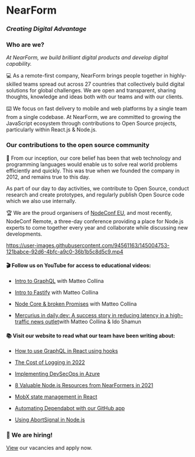 # NearForm
### *Creating Digital Advantage* 

### Who are we? 

*At NearForm, we build brilliant digital products and develop digital capability.*

:computer: As a remote-first company, NearForm brings people together in highly-skilled teams spread out across 27 countries that collectively build digital solutions for global challenges. We are open and transparent, sharing thoughts, knowledge and ideas both with our teams and with our clients. 

:keyboard: We focus on fast delivery to mobile and web platforms by a single team from a single codebase. At NearForm, we are committed to growing the JavaScript ecosystem through contributions to Open Source projects, particularly within React.js & Node.js. 

### Our contributions to the open source community

:busts_in_silhouette: From our inception, our core belief has been that web technology and programming languages would enable us to solve real world problems efficiently and quickly. This was true when we founded the company in 2012,  and remains true to this day.

As part of our day to day activities, we contribute to Open Source, conduct research and create prototypes, and regularly publish Open Source code which we also use internally. 

:trophy: We are the proud organisers of [NodeConf EU](https://twitter.com/nodeconfremote), and most recently, NodeConf Remote, a three-day conference providing a place for Node.js experts to come together every year and collaborate while discussing new developments.

https://user-images.githubusercontent.com/94561163/145004753-121babce-92d6-4bfc-a9c0-36b1b5c8d5c9.mp4


#### :clapper: Follow us on YouTube for access to educational videos: 

- [Intro to GraphQL](https://www.youtube.com/watch?v=-pZM1MiHfWo) with Matteo Collina

- [Intro to Fastify](https://www.youtube.com/watch?v=FQu8FnTzOR0) with Matteo Collina

- [Node Core & broken Promises](https://www.youtube.com/watch?v=qOHgQAV2ydo) with Matteo Collina 

- [Mercurius in daily.dev: A success story in reducing latency in a high-traffic news outlet](https://www.youtube.com/watch?v=UKaJDmwIIpE&t=1s)with Matteo Collina & Ido Shamun


#### :books: Visit our website to read what our team have been writing about: 

- [How to use GraphQL in React using hooks](https://www.nearform.com/blog/how-to-use-graphql-in-react-using-hooks/)

- [The Cost of Logging in 2022](https://www.nearform.com/blog/the-cost-of-logging-in-2022/)

- [Implementing DevSecOps in Azure](https://www.nearform.com/blog/getting-devsecops-right-in-azure/)

- [8 Valuable Node.js Resources from NearFormers in 2021
](https://www.nearform.com/blog/8-valuable-node-js-resources-2021/)

- [MobX state management in React](https://www.nearform.com/blog/mobx-state-management-in-react/)

- [Automating Dependabot with our GitHub app
](https://www.nearform.com/blog/github-dependabot-automation/)

- [Using AbortSignal in Node.js](https://www.nearform.com/blog/using-abortsignal-in-node-js/)

### :round_pushpin: We are hiring!
[View](https://www.nearform.com/careers/) our vacancies and apply now. 
